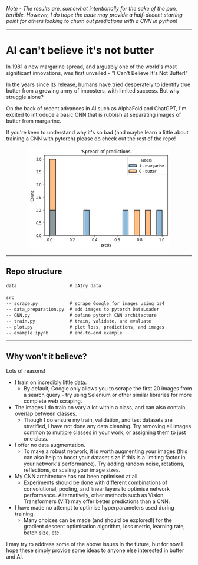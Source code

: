 
*Note - The results are, somewhat intentionally for the sake of the pun, terrible. However, I do hope the code may provide a half-decent starting point for others looking to churn out predictions with a CNN in python!*

---

# AI can't believe it's not butter

In 1981 a new margarine spread, and arguably one of the world's most significant innovations, was first unveiled - "I Can't Believe It's Not Butter!"

In the years since its release, humans have tried desperately to identify true butter from a growing army of imposters, with limited success. But why struggle alone?

On the back of recent advances in AI such as AlphaFold and ChatGPT, I'm excited to introduce a basic CNN that is rubbish at separating images of butter from margarine. 

If you're keen to understand why it's so bad (and maybe learn a little about training a CNN with pytorch) please do check out the rest of the repo!

<p align="center">
<img
   src="images/spread_of_predictions.png"
   alt="Histogram showing spread of predictions for both butter and margarine">
</p>

---

## Repo structure

```
data                    # dAIry data

src
-- scrape.py            # scrape Google for images using bs4
-- data_preparation.py  # add images to pytorch DataLoader
-- CNN.py               # define pytorch CNN architecture
-- train.py             # train, validate, and evaluate
-- plot.py              # plot loss, predictions, and images
-- example.ipynb        # end-to-end example
```

---

## Why won't it believe?

Lots of reasons!

* I train on incredibly little data.
    * By default, Google only allows you to scrape the first 20 images from a search query - try using Selenium or other similar libraries for more complete web scraping.
* The images I do train on vary a lot within a class, and can also contain overlap between classes.
    * Though I do ensure my train, validation, and test datasets are stratified, I have not done any data cleaning. Try removing all images common to multiple classes in your work, or assigning them to just one class.
* I offer no data augmentation.
    * To make a robust network, it is worth augmenting your images (this can also help to boost your dataset size if this is a limiting factor in your network's performance). Try adding random noise, rotations, reflections, or scaling your image sizes.
* My CNN architecture has not been optimised at all.
    * Experiments should be done with different combinations of convolutional, pooling, and linear layers to optimise network performance. Alternatively, other methods such as Vision Transformers (ViT) may offer better predictions than a CNN.
* I have made no attempt to optimise hyperparameters used during training.
    * Many choices can be made (and should be explored!) for the gradient descent optimisation algorithm, loss metric, learning rate, batch size, etc. 

I may try to address some of the above issues in the future, but for now I hope these simply provide some ideas to anyone else interested in butter and AI.
